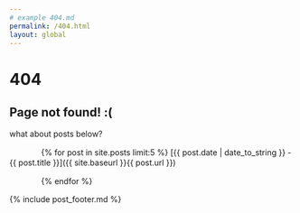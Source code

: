 ```yaml
---
# example 404.md
permalink: /404.html
layout: global
---
```


# 404

## Page not found! :(


what about posts below?

　　　　{% for post in site.posts limit:5 %}
[{{ post.date | date_to_string }} - {{ post.title }}]({{ site.baseurl }}{{ post.url }})

　　　　{% endfor %}




{% include post_footer.md %}

